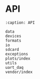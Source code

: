 # API

```{toctree}
:caption: API

data
devices
formats
io
sdcard
exceptions
plots/index
utils
uart_daq
vendor/index
```